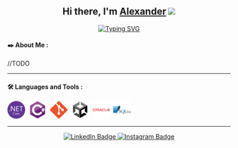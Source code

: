 <h2 align="center">Hi there, I'm
<a href="https://www.linkedin.com/in/alexander-medved-grizzly" target="_blank">Alexander</a>
<img src="https://github.com/blackcater/blackcater/raw/main/images/Hi.gif" height="30"/>
</h2>

<p align="center">
<a href="https://git.io/typing-svg"><img src="https://readme-typing-svg.demolab.com?font=Trade+Winds&size=23&duration=5000&pause=10000&color=58a6ff&lines=Welcome+to+my+GitHub+account" alt="Typing SVG" /></a>
</p>


#### ✒️ About Me :
//TODO

---
#### 🛠️ Languages and Tools :
<div>
  <img src="https://github.com/devicons/devicon/blob/master/icons/dotnetcore/dotnetcore-original.svg" title=".NET Core" alt=".NET Core" width="40" height="40"/>&nbsp;
  <img src="https://github.com/devicons/devicon/blob/master/icons/csharp/csharp-original.svg" title="C Sharp" alt="C#" width="40" height="40"/>&nbsp;
  <img src="https://github.com/devicons/devicon/blob/master/icons/git/git-plain.svg" title="Git" alt="Git" width="40" height="40"/>&nbsp;
  <img src="https://github.com/devicons/devicon/blob/master/icons/unity/unity-original.svg" title="Unity" alt="Unity" width="40" height="40"/>&nbsp;
  <img src="https://github.com/devicons/devicon/blob/master/icons/oracle/oracle-original.svg" title="Oracle" alt="Oracle" width="40" height="40"/>&nbsp;
    <img src="https://github.com/devicons/devicon/blob/master/icons/sqlite/sqlite-original-wordmark.svg" title="SQL lite" alt="SQL lite" width="40" height="40"/>&nbsp;
</div>

---

<div id="badges" align="center">
  <a href="https://www.linkedin.com/in/alexander-medved-grizzly">
    <img src="https://img.shields.io/badge/LinkedIn-blue?style=for-the-badge&logo=linkedin&logoColor=white" alt="LinkedIn Badge"/>
  </a>
  <a href="https://www.instagram.com/av_grizzly">
    <img src="https://img.shields.io/badge/instagram-purple?style=for-the-badge&logo=instagram&logoColor=white" alt="Instagram Badge"/>
</div>
